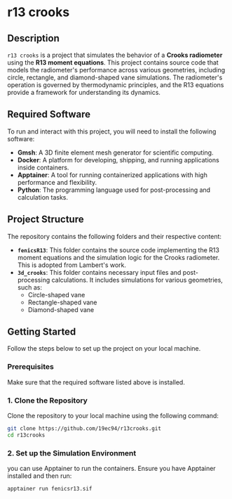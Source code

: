# r13 crooks

## Description

`r13 crooks` is a project that simulates the behavior of a **Crooks radiometer** using the **R13 moment equations**. This project contains source code that models the radiometer's performance across various geometries, including circle, rectangle, and diamond-shaped vane simulations. The radiometer's operation is governed by thermodynamic principles, and the R13 equations provide a framework for understanding its dynamics.

## Required Software

To run and interact with this project, you will need to install the following software:

- **Gmsh**: A 3D finite element mesh generator for scientific computing.
- **Docker**: A platform for developing, shipping, and running applications inside containers.
- **Apptainer**: A tool for running containerized applications with high performance and flexibility.
- **Python**: The programming language used for post-processing and calculation tasks.

## Project Structure

The repository contains the following folders and their respective content:

- **`fenicsR13`**: This folder contains the source code implementing the R13 moment equations and the simulation logic for the Crooks radiometer. This is adopted from Lambert's work.
- **`3d_crooks`**: This folder contains necessary input files and post-processing calculations. It includes simulations for various geometries, such as:
  - Circle-shaped vane
  - Rectangle-shaped vane
  - Diamond-shaped vane

## Getting Started

Follow the steps below to set up the project on your local machine.

### Prerequisites

Make sure that the required software listed above is installed.

### 1. Clone the Repository

Clone the repository to your local machine using the following command:

```bash
git clone https://github.com/19ec94/r13crooks.git
cd r13crooks
```

### 2. Set up the Simulation Environment

you can use Apptainer to run the containers. Ensure you have Apptainer installed and then run:

```bash
apptainer run fenicsr13.sif
```
